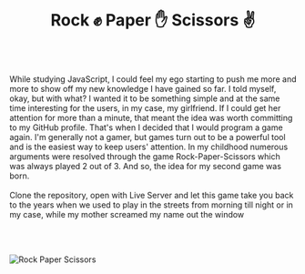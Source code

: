 <h1 align="center">Rock ✊ Paper ✋ Scissors ✌️</h1>
<br/>
<br/>
<p>While studying JavaScript, I could feel my ego starting to push me more and more to show off my new knowledge I have gained so far. I told myself, okay, but with what? I wanted it to be something simple and at the same time interesting for the users, in my case, my girlfriend. If I could get her attention for more than a minute, that meant the idea was worth committing to my GitHub profile. That's when I decided that I would program a game again. I'm generally not a gamer, but games turn out to be а powerful tool and is the easiest way to keep users' attention.
In my childhood numerous arguments were resolved through the game Rock-Paper-Scissors which was always played 2 out of 3. And so, the idea for my second game was born.
<br/>
<br/>
Clone the repository, open with Live Server and let this game take you back to the years when we used to play in the streets from morning till night or in my case, while my mother screamed my name out the window
</p>
<br/>
<br/>

![Rock Paper Scissors](https://media.giphy.com/media/GSDWRU36yMQbcPXY5J/giphy.gif)
                                                                                                                                                                                                                                                                                                                                                                                                                                                                                                                                                                                                                                                                                                                                                                                                                                                                                                                                                                                                                                                                                                                                                                                                                                                                                                                                                                                                                                                                                                                                                                                                                                                                                                                                                                                                                                                                                                                                                                                                                                                                                                                                                                                                                                                                                                                                                                                                                                                                                                                                                                                                                                                                                                                                                                                                                                                                                                                                                                                                                                                                                                                                                                                                                                                                                                                                                                                                                                                                                                                                                                                                                                                                                                                                                                                                                                                                                                                                                                                                   
